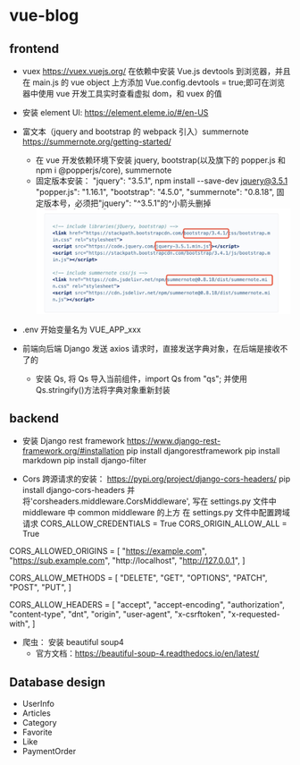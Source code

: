 # vue-blog

## frontend

- vuex
  https://vuex.vuejs.org/
  在依赖中安装 Vue.js devtools 到浏览器，并且在 main.js 的 vue object 上方添加 Vue.config.devtools = true;即可在浏览器中使用 vue 开发工具实时查看虚拟 dom，和 vuex 的值
- 安装 element UI:
  https://element.eleme.io/#/en-US
- 富文本（jquery and bootstrap 的 webpack 引入）summernote
  https://summernote.org/getting-started/

  - 在 vue 开发依赖环境下安装 jquery, bootstrap(以及旗下的 popper.js 和 npm i @popperjs/core), summernote
  - 固定版本安装：
    "jquery": "3.5.1", npm install --save-dev jquery@3.5.1
    "popper.js": "1.16.1",
    "bootstrap": "4.5.0",
    "summernote": "0.8.18", 固定版本号，必须把"jquery": "^3.5.1"的^小箭头删掉
    ![avatar](/frontend/public/image_bug/summernote.png)

- .env 开始变量名为 VUE_APP_xxx

- 前端向后端 Django 发送 axios 请求时，直接发送字典对象，在后端是接收不了的
  - 安装 Qs, 将 Qs 导入当前组件，import Qs from "qs"; 并使用 Qs.stringify()方法将字典对象重新封装

## backend

- 安装 Django rest framework
  https://www.django-rest-framework.org/#installation
  pip install djangorestframework
  pip install markdown
  pip install django-filter

- Cors 跨源请求的安装：
  https://pypi.org/project/django-cors-headers/
  pip install django-cors-headers
  并将'corsheaders.middleware.CorsMiddleware', 写在 settings.py 文件中 middleware 中 common middleware 的上方
  在 settings.py 文件中配置跨域请求
  CORS_ALLOW_CREDENTIALS = True
  CORS_ORIGIN_ALLOW_ALL = True

CORS_ALLOWED_ORIGINS = [
"https://example.com",
"https://sub.example.com",
"http://localhost",
"http://127.0.0.1",
]

CORS_ALLOW_METHODS = [
"DELETE",
"GET",
"OPTIONS",
"PATCH",
"POST",
"PUT",
]

CORS_ALLOW_HEADERS = [
"accept",
"accept-encoding",
"authorization",
"content-type",
"dnt",
"origin",
"user-agent",
"x-csrftoken",
"x-requested-with",
]

- 爬虫： 安装 beautiful soup4
  - 官方文档：https://beautiful-soup-4.readthedocs.io/en/latest/

## Database design

- UserInfo
- Articles
- Category
- Favorite
- Like
- PaymentOrder
